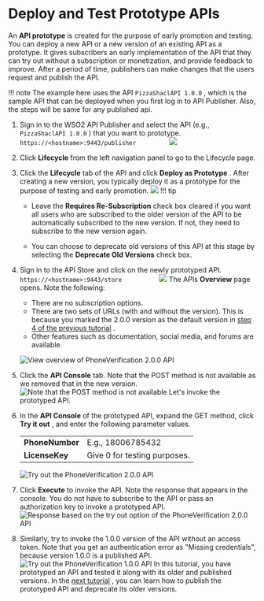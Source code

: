 # Deploy and Test Prototype APIs

An **API prototype** is created for the purpose of early promotion and testing. You can deploy a new API or a new version of an existing API as a prototype. It gives subscribers an early implementation of the API that they can try out without a subscription or monetization, and provide feedback to improve. After a period of time, publishers can make changes that the users request and publish the API.

!!! note
    The example here uses the API `PizzaShaclAPI 1.0.0` , which is the sample API that can be deployed when you first
     log in to API Publisher. Also, the steps will be same for any published api.


1.  Sign in to the WSO2 API Publisher and select the API (e.g., `PizzaShaclAPI 1.0.0` ) that you want to prototype.
`https://<hostname>:9443/publisher         `
    [![](../../../assets/img/Learn/prototype-api-select-pizzashack.png)](../../../assets/img/Learn/prototype-api-select-pizzashack.png)

2.  Click **Lifecycle** from the left navigation panel to go to the Lifecycle page.

3.  Click the **Lifecycle** tab of the API and click **Deploy as Prototype** .
    After creating a new version, you typically deploy it as a prototype for the purpose of testing and early promotion.
    ![]({{base_path}}/assets/attachments/103328581/103328582.png)
        !!! tip
    -   Leave the **Requires Re-Subscription** check box cleared if you want all users who are subscribed to the older version of the API to be automatically subscribed to the new version. If not, they need to subscribe to the new version again.

    -   You can choose to deprecate old versions of this API at this stage by selecting the **Deprecate Old Versions** check box.


4.  Sign in to the API Store and click on the newly prototyped API.
`https://<hostname>:9443/store          `
    ![]({{base_path}}/assets/attachments/103328581/103328588.png)
    The APIs **Overview** page opens. Note the following:

    -   There are no subscription options.
    -   There are two sets of URLs (with and without the version). This is because you marked the 2.0.0 version as the default version in [step 4 of the previous tutorial](Create-a-New-API-Version_103328571.html#CreateaNewAPIVersion-step4) .
    -   Other features such as documentation, social media, and forums are available.

    ![View overview of PhoneVerification 2.0.0 API]({{base_path}}/assets/attachments/103328581/103328585.png)
5.  Click the **API Console** tab.
    Note that the POST method is not available as we removed that in the new version.
    ![Note that the POST method is not available]({{base_path}}/assets/attachments/103328581/103328583.png)
    Let's invoke the prototyped API.

6.  In the **API Console** of the prototyped API, expand the GET method, click **Try it out** , and enter the following parameter values.

    |                 |                              |
    |-----------------|------------------------------|
    | **PhoneNumber** | E.g., 18006785432            |
    | **LicenseKey**  | Give 0 for testing purposes. |

    ![Try out the PhoneVerification 2.0.0 API]({{base_path}}/assets/attachments/103328581/103328584.png)
7.  Click **Execute** to invoke the API.
    Note the response that appears in the console. You do not have to subscribe to the API or pass an authorization key to invoke a prototyped API.
    ![Response based on the try out option of the PhoneVerification 2.0.0 API]({{base_path}}/assets/attachments/103328581/103328587.png)
8.  Similarly, try to invoke the 1.0.0 version of the API without an access token.
    Note that you get an authentication error as "Missing credentials", because version 1.0.0 is a published API.
    ![Try out the PhoneVerification 1.0.0 API]({{base_path}}/assets/attachments/103328581/103328586.png)
In this tutorial, you have prototyped an API and tested it along with its older and published versions. In the [next tutorial](_Deprecate_the_Old_Version_) , you can learn how to publish the prototyped API and deprecate its older versions.
